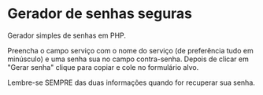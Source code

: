 # Gerador de senhas seguras

Gerador simples de senhas em PHP.

Preencha o campo serviço com o nome do serviço (de preferência tudo em minúsculo) e uma senha sua no campo contra-senha. Depois de clicar em "Gerar senha" clique para copiar e cole no formulário alvo.

Lembre-se SEMPRE das duas informações quando for recuperar sua senha.
